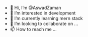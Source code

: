 - 👋 Hi, I’m @AswadZaman
- 👀 I’m interested in development
- 🌱 I’m currently learning mern stack
- 💞️ I’m looking to collaborate on ...
- 📫 How to reach me ...

<!---
AswadZaman/AswadZaman is a ✨ special ✨ repository because its `README.md` (this file) appears on your GitHub profile.
You can click the Preview link to take a look at your changes.
--->
